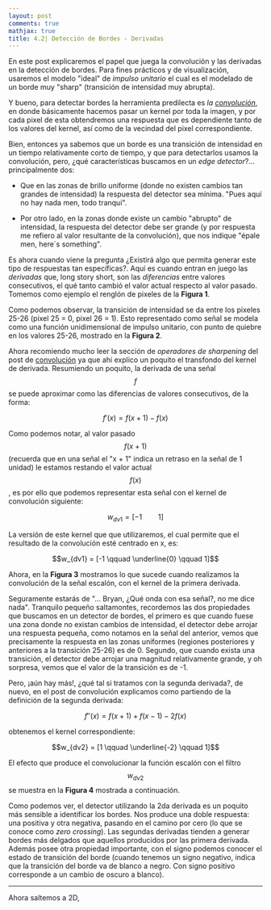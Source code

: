 ```yaml
---
layout: post
comments: true
mathjax: true
title: 4.2| Detección de Bordes - Derivadas
--- 
```

En este post explicaremos el papel que juega la convolución y las derivadas en la detección de bordes. Para fines prácticos y de visualización, usaremos el modelo "ideal" de _impulso unitario_ el cual es el modelado de un borde muy "sharp" (transición de intensidad muy abrupta).

Y bueno, para detectar bordes la herramienta predilecta es _la [convolución](https://bryanmed.github.io/kernelsConv/)_, en donde básicamente hacemos pasar un kernel por toda la imagen, y por cada pixel de esta obtendremos una respuesta que es dependiente tanto de los valores del kernel, así como de la vecindad del pixel correspondiente.

Bien, entonces ya sabemos que un borde es una transición de intensidad en un tiempo relativamente corto de tiempo, y que para detectarlos usamos la convolución, pero, ¿qué características buscamos en un _edge detector_?... principalmente dos: 

* Que en las zonas de brillo uniforme (donde no existen cambios tan grandes de intensidad) la respuesta del detector sea mínima. "Pues aquí no hay nada men, todo tranqui".

* Por otro lado, en la zonas donde existe un cambio "abrupto" de intensidad, la respuesta del detector debe ser grande (y por respuesta me refiero al valor resultante de la convolución), que nos indique "épale men, here´s something".

Es ahora cuando viene la pregunta ¿Existirá algo que permita generar este tipo de respuestas tan específicas?. Aquí es cuando entran en juego las _derivadas_ que, long story short, son las _diferencias_ entre valores consecutivos, el qué tanto cambió el valor actual respecto al valor pasado. Tomemos como ejemplo el renglón de pixeles de la __Figura 1__.


Como podemos observar, la transición de intensidad se da entre los pixeles 25-26 (pixel 25 = 0, pixel 26 = 1). Esto representado como señal se modela como una función unidimensional de impulso unitario, con punto de quiebre en los valores 25-26, mostrado en la __Figura 2__.


Ahora recomiendo mucho leer la sección de _operadores de sharpening_ del post de [convolución](https://bryanmed.github.io/kernelsConv/) ya que ahí explico un poquito el transfondo del kernel de derivada. Resumiendo un poquito, la derivada de una señal $$f$$ se puede aproximar como las diferencias de valores consecutivos, de la forma:

$$f'(x) = f(x + 1) - f(x)$$

Como podemos notar, al valor pasado $$f(x + 1)$$ (recuerda que en una señal el "x + 1" indica un retraso en la señal de 1 unidad) le estamos restando el valor actual $$f(x)$$, es por ello que podemos representar esta señal con el kernel de convolución siguiente:

$$w_{dv1} = [-1 \qquad 1]$$

La versión de este kernel que que utilizaremos, el cual permite que el resultado de la convolución esté centrado en x, es:

$$w_{dv1} = [-1 \qquad \underline{0} \qquad 1]$$

Ahora, en la __Figura 3__ mostramos lo que sucede cuando realizamos la convolución de la señal escalón, con el kernel de la primera derivada.

Seguramente estarás de "... Bryan, ¿Qué onda con esa señal?, no me dice nada". Tranquilo pequeño saltamontes, recordemos las dos propiedades que buscamos en un detector de bordes, el primero es que cuando fuese una zona donde no existan cambios de intensidad, el detector debe arrojar una respuesta pequeña, como notamos en la señal del anterior, vemos que precisamente la respuesta en las zonas uniformes (regiones posteriores y anteriores a la transición 25-26) es de 0. Segundo, que cuando exista una transición, el detector debe arrojar una magnitud relativamente grande, y oh sorpresa, vemos que el valor de la transición es de -1.

Pero, ¡aún hay más!, ¿qué tal si tratamos con la segunda derivada?, de nuevo, en el post de convolución explicamos como partiendo de la definición de la segunda derivada:

$$f''(x) = f(x + 1) + f(x - 1) - 2f(x)$$

obtenemos el kernel correspondiente:

$$w_{dv2} = [1 \qquad \underline{-2} \qquad 1]$$

El efecto que produce el convolucionar la función escalón con el filtro $$w_{dv2}$$ se muestra en la __Figura 4__ mostrada a continuación.




Como podemos ver, el detector utilizando la 2da derivada es un poquito más sensible a identificar los bordes. Nos produce una doble respuesta: una positiva y otra negativa, pasando en el camino por cero (lo que se conoce como _zero crossing_). Las segundas derivadas tienden a generar bordes más delgados que aquellos producidos por las primera derivada. Además posee otra propiedad importante, con el signo podemos conocer el estado de transición del borde (cuando tenemos un signo negativo, indica que la transición del borde va de blanco a negro. Con signo positivo corresponde a un cambio de oscuro a blanco).
____

Ahora saltemos a 2D, 





















